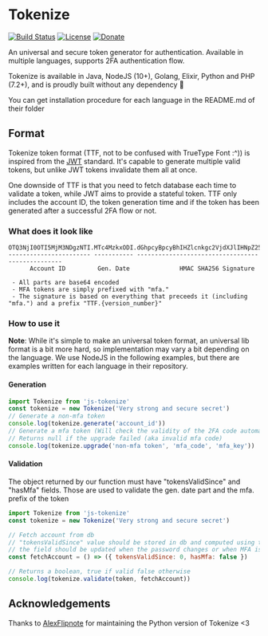 # Tokenize
[![Build Status](https://img.shields.io/travis/Bowser65/Tokenize/master.svg?style=flat-square&logo=travis)](https://travis-ci.org/Bowser65/Tokenize)
[![License](https://img.shields.io/github/license/Bowser65/Tokenize.svg?style=flat-square)](https://github.com/Bowser65/Tokenize/blob/master/LICENSE)
[![Donate](https://img.shields.io/badge/donate-Patreon-F96854.svg?style=flat-square)](https://www.patreon.com/Bowser65)

An universal and secure token generator for authentication. Available in multiple languages, supports 2FA authentication
flow.

Tokenize is available in Java, NodeJS (10+), Golang, Elixir, Python and PHP (7.2+), and is proudly built without any
dependency 🎉

You can get installation procedure for each language in the README.md of their folder

## Format
Tokenize token format (TTF, not to be confused with TrueType Font :^)) is inspired from the [JWT](https://jwt.io/)
standard. It's capable to generate multiple valid tokens, but unlike JWT tokens invalidate them all at once.

One downside of TTF is that you need to fetch database each time to validate a token, while JWT aims to provide a
stateful token. TTF only includes the account ID, the token generation time and if the token has been generated after
a successful 2FA flow or not.

### What does it look like
```
OTQ3NjI0OTI5MjM3NDgzNTI.MTc4MzkxODI.dGhpcyBpcyBhIHZlcnkgc2VjdXJlIHNpZ25hdHVyZSB3ZHlt
----------------------- ----------- -------------------------------------------------
      Account ID         Gen. Date              HMAC SHA256 Signature

 - All parts are base64 encoded
 - MFA tokens are simply prefixed with "mfa."
 - The signature is based on everything that preceeds it (including "mfa.") and a prefix "TTF.{version_number}"
```

### How to use it
**Note**: While it's simple to make an universal token format, an universal lib format is a bit more hard, so
implementation may vary a bit depending on the language. We use NodeJS in the following examples, but there are
examples written for each language in their repository.

#### Generation
```js
import Tokenize from 'js-tokenize'
const tokenize = new Tokenize('Very strong and secure secret')
// Generate a non-mfa token
console.log(tokenize.generate('account_id'))
// Generate a mfa token (Will check the validity of the 2FA code automatically)
// Returns null if the upgrade failed (aka invalid mfa code)
console.log(tokenize.upgrade('non-mfa token', 'mfa_code', 'mfa_key'))
```

#### Validation
The object returned by our function must have "tokensValidSince" and "hasMfa" fields. Those are used to validate the
gen. date part and the mfa. prefix of the token

```js
import Tokenize from 'js-tokenize'
const tokenize = new Tokenize('Very strong and secure secret')

// Fetch account from db
// "tokensValidSince" value should be stored in db and computed using tokenize.currentTokenTime()
// the field should be updated when the password changes or when MFA is enabled/disabled
const fetchAccount = () => ({ tokensValidSince: 0, hasMfa: false })

// Returns a boolean, true if valid false otherwise
console.log(tokenize.validate(token, fetchAccount))
```

## Acknowledgements
Thanks to [AlexFlipnote](https://github.com/AlexFlipnote) for maintaining the Python version of Tokenize <3
